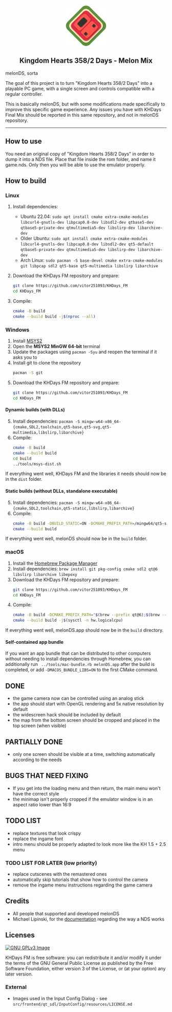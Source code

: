 <p align="center"><img src="https://raw.githubusercontent.com/vitor251093/KHDays_FM/master/res/icon/melon_128x128.png"></p>
<h2 align="center"><b>Kingdom Hearts 358/2 Days - Melon Mix</b></h2>
melonDS, sorta

The goal of this project is to turn "Kingdom Hearts 358/2 Days" into a playable PC game, with a single screen and controls compatible with a regular controller.

This is basically melonDS, but with some modifications made specifically to improve this specific game experience. Any issues you have with KHDays Final Mix should be reported in this same repository, and not in melonDS repository.
<hr>

## How to use

You need an original copy of "Kingdom Hearts 358/2 Days" in order to dump it into a NDS file. Place that file inside the rom folder, and name it game.nds. Only then you will be able to use the emulator properly.

## How to build

### Linux
1. Install dependencies:
   * Ubuntu 22.04: `sudo apt install cmake extra-cmake-modules libcurl4-gnutls-dev libpcap0.8-dev libsdl2-dev qtbase5-dev qtbase5-private-dev qtmultimedia5-dev libslirp-dev libarchive-dev`
   * Older Ubuntu: `sudo apt install cmake extra-cmake-modules libcurl4-gnutls-dev libpcap0.8-dev libsdl2-dev qt5-default qtbase5-private-dev qtmultimedia5-dev libslirp-dev libarchive-dev`
   * Arch Linux: `sudo pacman -S base-devel cmake extra-cmake-modules git libpcap sdl2 qt5-base qt5-multimedia libslirp libarchive`
3. Download the KHDays FM repository and prepare:
   ```bash
   git clone https://github.com/vitor251093/KHDays_FM
   cd KHDays_FM
   ```

3. Compile:
   ```bash
   cmake -B build
   cmake --build build -j$(nproc --all)
   ```

### Windows
1. Install [MSYS2](https://www.msys2.org/)
2. Open the **MSYS2 MinGW 64-bit** terminal
3. Update the packages using `pacman -Syu` and reopen the terminal if it asks you to
4. Install git to clone the repository
   ```bash
   pacman -S git
   ```
5. Download the KHDays FM repository and prepare:
   ```bash
   git clone https://github.com/vitor251093/KHDays_FM
   cd KHDays_FM
   ```
#### Dynamic builds (with DLLs)
5. Install dependencies: `pacman -S mingw-w64-x86_64-{cmake,SDL2,toolchain,qt5-base,qt5-svg,qt5-multimedia,libslirp,libarchive}`
6. Compile:
   ```bash
   cmake -B build
   cmake --build build
   cd build
   ../tools/msys-dist.sh
   ```
If everything went well, KHDays FM and the libraries it needs should now be in the `dist` folder.

#### Static builds (without DLLs, standalone executable)
5. Install dependencies: `pacman -S mingw-w64-x86_64-{cmake,SDL2,toolchain,qt5-static,libslirp,libarchive}`
6. Compile:
   ```bash
   cmake -B build -DBUILD_STATIC=ON -DCMAKE_PREFIX_PATH=/mingw64/qt5-static
   cmake --build build
   ```
If everything went well, melonDS should now be in the `build` folder.

### macOS
1. Install the [Homebrew Package Manager](https://brew.sh)
2. Install dependencies: `brew install git pkg-config cmake sdl2 qt@6 libslirp libarchive libepoxy`
3. Download the KHDays FM repository and prepare:
   ```zsh
   git clone https://github.com/vitor251093/KHDays_FM
   cd KHDays_FM
   ```
4. Compile:
   ```zsh
   cmake -B build -DCMAKE_PREFIX_PATH="$(brew --prefix qt@6);$(brew --prefix libarchive)" -DUSE_QT6=ON
   cmake --build build -j$(sysctl -n hw.logicalcpu)
   ```
If everything went well, melonDS.app should now be in the `build` directory.

#### Self-contained app bundle
If you want an app bundle that can be distributed to other computers without needing to install dependencies through Homebrew, you can additionally run `
../tools/mac-bundle.rb melonDS.app` after the build is completed, or add `-DMACOS_BUNDLE_LIBS=ON` to the first CMake command.

## DONE

 * the game camera now can be controlled using an analog stick
 * the app should start with OpenGL rendering and 5x native resolution by default
 * the widescreen hack should be included by default
 * the map from the bottom screen should be cropped and placed in the top screen (when visible)

## PARTIALLY DONE

 * only one screen should be visible at a time, switching automatically according to the needs

## BUGS THAT NEED FIXING

 * If you get into the loading menu and then return, the main menu won't have the correct style
 * the minimap isn't properly cropped if the emulator window is in an aspect ratio lower than 16:9

## TODO LIST

 * replace textures that look crispy
 * replace the ingame font
 * intro menu should be properly adapted to look more like the KH 1.5 + 2.5 menu

### TODO LIST FOR LATER (low priority)

 * replace cutscenes with the remastered ones
 * automatically skip tutorials that show how to control the camera
 * remove the ingame menu instructions regarding the game camera

## Credits

 * All people that supported and developed melonDS
 * Michael Lipinski, for the [documentation](https://pdfs.semanticscholar.org/657d/adf4888f6302701095055b0d7a066e42b36f.pdf) regarding the way a NDS works

## Licenses

[![GNU GPLv3 Image](https://www.gnu.org/graphics/gplv3-127x51.png)](http://www.gnu.org/licenses/gpl-3.0.en.html)

KHDays FM is free software: you can redistribute it and/or modify
it under the terms of the GNU General Public License as published by
the Free Software Foundation, either version 3 of the License, or
(at your option) any later version.

### External
* Images used in the Input Config Dialog - see `src/frontend/qt_sdl/InputConfig/resources/LICENSE.md`
